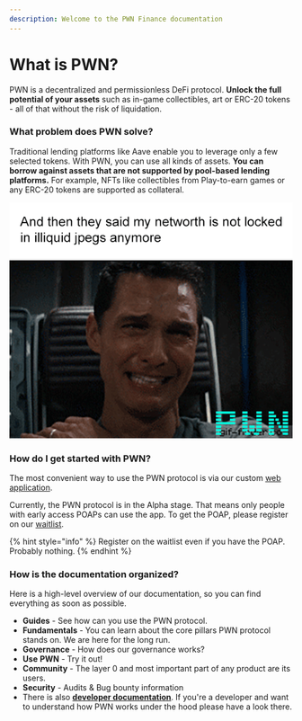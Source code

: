```yaml
---
description: Welcome to the PWN Finance documentation
---
```


# What is PWN?

PWN is a decentralized and permissionless DeFi protocol. **Unlock the full potential of your assets** such as in-game collectibles, art or ERC-20 tokens - all of that without the risk of liquidation.

### **What problem does PWN solve?**

Traditional lending platforms like Aave enable you to leverage only a few selected tokens. With PWN, you can use all kinds of assets. **You can borrow against assets that are not supported by pool-based lending platforms.** For example, NFTs like collectibles from Play-to-earn games or any ERC-20 tokens are supported as collateral.

![](.gitbook/assets/image.png)

### How do I get started with PWN?

The most convenient way to use the PWN protocol is via our custom [web application](https://app.pwn.finance).

Currently, the PWN protocol is in the Alpha stage. That means only people with early access POAPs can use the app. To get the POAP, please register on our [waitlist](https://pwn.finance/waitlist).

{% hint style="info" %}
Register on the waitlist even if you have the POAP. Probably nothing.
{% endhint %}

### How is the documentation organized?

Here is a high-level overview of our documentation, so you can find everything as soon as possible.

* **Guides** - See how can you use the PWN protocol.&#x20;
* **Fundamentals** - You can learn about the core pillars PWN protocol stands on. We are here for the long run.
* **Governance** - How does our governance works?
* **Use** **PWN** - Try it out!
* **Community** - The layer 0 and most important part of any product are its users.
* **Security** - Audits & Bug bounty information
* There is also [**developer documentation**](https://pwn-1.gitbook.io/developer-docs/). If you're a developer and want to understand how PWN works under the hood please have a look there.&#x20;
